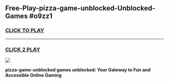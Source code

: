 
## Free-Play-pizza-game-unblocked-Unblocked-Games #o9zz1
<h3>
<a href="https://news.freeplayer.one?title=pizza-game-unblocked&ref=8M">CLICK TO PLAY</a></h3>
<hr>

<h3>
<a href="https://news.freeplayer.one?title=pizza-game-unblocked&ref=8M">CLICK 2 PLAY</a>
  
</h3>

<a href="https://news.freeplayer.one?title=pizza-game-unblocked&ref=8M"><img src="https://clearcache.store/games.png"></a>


**pizza-game-unblocked games unblocked: Your Gateway to Fun and Accessible Online Gaming**
